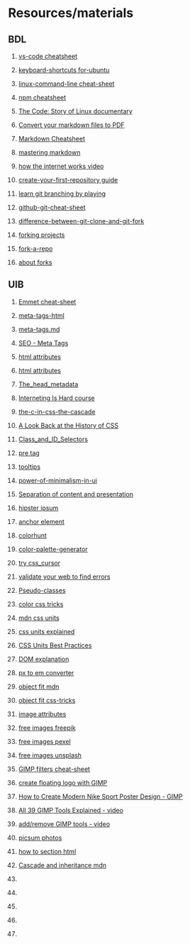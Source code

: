 # Resources/materials 

## BDL

1. [vs-code cheatsheet](https://www.makeuseof.com/tag/visual-studio-code-keyboard-shortcuts-cheat-sheet/)

1. [keyboard-shortcuts for-ubuntu](https://www.geeksforgeeks.org/keyboard-shortcuts-for-ubuntu-set-1/)

1. [linux-command-line cheat-sheet](https://cheatography.com/davechild/cheat-sheets/linux-command-line/)

1. [npm cheatsheet](https://devhints.io/npm)

1. [The Code: Story of Linux documentary](https://www.youtube.com/watch?v=XMm0HsmOTFI)

1. [Convert your markdown files to PDF ](https://www.markdowntopdf.com/)
 
1. [Markdown Cheatsheet](https://github.com/adam-p/markdown-here/wiki/Markdown-Cheatsheet)

1. [mastering markdown](https://guides.github.com/features/mastering-markdown/)

1. [how the internet works video](https://www.youtube.com/watch?v=7_LPdttKXPc)

1. [create-your-first-repository guide](https://herewecode.io/blog/a-beginners-guide-to-git-how-to-start-and-create-your-first-repository/)

1. [learn git branching by playing](https://learngitbranching.js.org/)

1. [github-git-cheat-sheet](https://training.github.com/downloads/github-git-cheat-sheet.pdf)

1. [difference-between-git-clone-and-git-fork](https://www.toolsqa.com/git/difference-between-git-clone-and-git-fork/#:~:text=Forking%20is%20a%20concept%20while,files%20to%20the%20local%20machine)

1. [forking projects](https://guides.github.com/activities/forking/)

1. [fork-a-repo](https://docs.github.com/en/github/getting-started-with-github/fork-a-repo)

1. [about forks](https://www.earthdatascience.org/workshops/intro-version-control-git/about-forks/)

## UIB 

1. [Emmet cheat-sheet](https://docs.emmet.io/cheat-sheet/)

1. [meta-tags-html](https://www.copahost.com/blog/meta-tags-html/)

1. [meta-tags.md](https://gist.github.com/lancejpollard/1978404)

1. [SEO - Meta Tags](https://moz.com/blog/the-ultimate-guide-to-seo-meta-tags#:~:text=Meta%20tags%20provide%20information%20about,search%20engines%20and%20web%20crawlers.&text=Example%20of%20meta%20tags%20include,%3E%20and%20elements)

1. [html attributes](https://www.w3schools.com/html/html_attributes.asp)

1. [html attributes ](https://www.w3schools.com/tags/ref_attributes.asp)

1. [The_head_metadata](https://developer.mozilla.org/en-US/docs/Learn/HTML/Introduction_to_HTML/The_head_metadata_in_HTML)

1. [Interneting Is Hard
course](https://www.internetingishard.com/html-and-css/)

1. [the-c-in-css-the-cascade](https://css-tricks.com/the-c-in-css-the-cascade/)

1. [A Look Back at the History of CSS](https://css-tricks.com/look-back-history-css/)

1. [Class_and_ID_Selectors](https://developer.mozilla.org/en-US/docs/Learn/CSS/Building_blocks/Selectors/Type_Class_and_ID_Selectors)

1. [pre tag](https://developer.mozilla.org/en-US/docs/Web/HTML/Element/pre)

1. [tooltips](https://www.appcues.com/blog/tooltips)

1. [power-of-minimalism-in-ui](https://blog.tubikstudio.com/lean-and-mean-power-of-minimalism-in-ui-design/)

1. [Separation of content and presentation](https://en.wikipedia.org/wiki/Separation_of_content_and_presentation
)
1. [hipster ipsum](https://hipsum.co/)

1. [anchor element](https://developer.mozilla.org/en-US/docs/Web/HTML/Element/a)

1. [colorhunt](https://colorhunt.co/)

1. [color-palette-generator](https://www.canva.com/colors/color-palette-generator/)

1. [try css_cursor](https://www.w3schools.com/cssref/tryit.asp?filename=trycss_cursor)

1. [validate your web to find errors](https://validator.w3.org/)
1. [Pseudo-classes](https://developer.mozilla.org/en-US/docs/Web/CSS/Pseudo-classes)

1. [color css tricks](https://css-tricks.com/almanac/properties/c/color/)

1. [mdn css units](https://developer.mozilla.org/en-US/docs/Learn/CSS/Building_blocks/Values_and_units)

1. [css units explained](https://www.digitalocean.com/community/tutorials/css-css-units-explained)

1. [CSS Units Best Practices](https://gist.github.com/basham/2175a16ab7c60ce8e001)

1. [DOM explanation](https://mrvirk.com/html-dom-diagram-and-explanation.html)

1. [px to em converter](https://nekocalc.com/px-to-em-converter)

1. [object fit mdn](https://developer.mozilla.org/en-US/docs/Web/CSS/object-fit)

1. [object fit css-tricks](https://css-tricks.com/almanac/properties/o/object-fit/)

1. [image attributes](https://html.com/attributes/img-src/)

1. [free images freepik](https://www.freepik.com/)

1. [free images pexel](https://www.pexels.com/)

1. [free images unsplash](https://unsplash.com/)

1. [GIMP filters cheat-sheet](https://alvinalexander.com/design/gimp-catalog-filters-effects-examples-cheat-sheet/)

1. [create floating logo with GIMP](https://www.gimp.org/tutorials/Floating_Logo/)

1. [How to Create Modern Nike Sport Poster Design - GIMP](https://zakeydesign.com/paul-george-poster-design/)

1. [All 39 GIMP Tools Explained - video](https://www.youtube.com/watch?v=_z9cFpwak9c)

1. [add/remove GIMP tools - video ](https://www.youtube.com/watch?v=QfO-8Nou3Qk)

1. [picsum photos](https://picsum.photos/)

1. [how to section html](https://css-tricks.com/how-to-section-your-html/)

1. [Cascade and inheritance mdn](https://developer.mozilla.org/en-US/docs/Learn/CSS/Building_blocks/Cascade_and_inheritance)

1. []()
1. []()
1. []()
1. []()
1. []()
